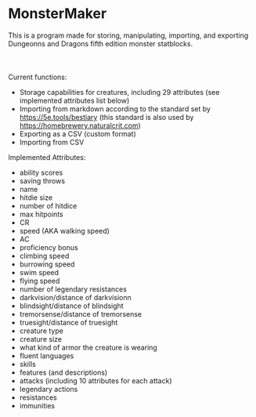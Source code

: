 # MonsterMaker
This is a program made for storing, manipulating, importing, and exporting Dungeonns and Dragons fifth edition monster statblocks.<br><br><br>  
Current functions:
- Storage capabilities for creatures, including 29 attributes (see implemented attributes list below)
- Importing from markdown according to the standard set by https://5e.tools/bestiary (this standard is also used by https://homebrewery.naturalcrit.com)
- Exporting as a CSV (custom format)
- Importing from CSV

Implemented Attributes:
- ability scores
- saving throws
- name
- hitdie size
- number of hitdice
- max hitpoints
- CR
- speed (AKA walking speed)
- AC
- proficiency bonus
- climbing speed
- burrowing speed 
- swim speed
- flying speed
- number of legendary resistances
- darkvision/distance of darkvisionn
- blindsight/distance of blindsight
- tremorsense/distance of tremorsense
- truesight/distance of truesight
- creature type
- creature size
- what kind of armor the creature is wearing
- fluent languages
- skills
- features (and descriptions)
- attacks (including 10 attributes for each attack)
- legendary actions 
- resistances
- immunities
